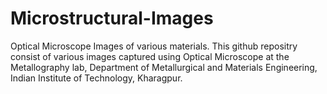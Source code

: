 # Microstructural-Images
Optical Microscope Images of various materials.
This github repositry consist of various images captured using Optical Microscope at the Metallography lab, Department of Metallurgical and Materials Engineering, Indian Institute of 
Technology, Kharagpur.
